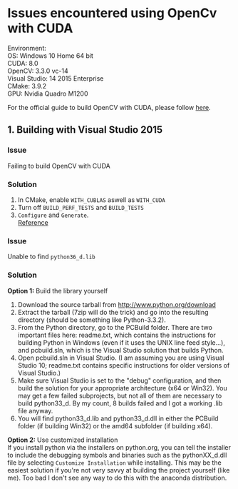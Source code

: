 # Issues encountered using OpenCv with CUDA
Environment:  
OS: Windows 10 Home 64 bit  
CUDA: 8.0  
OpenCV:  3.3.0 vc-14  
Visual Studio:  14 2015 Enterprise  
CMake: 3.9.2  
GPU: Nvidia Quadro M1200  

For the official guide to build OpenCV with CUDA, please follow [here](http://docs.opencv.org/master/d3/d52/tutorial_windows_install.html).  

## 1. Building with Visual Studio 2015
### Issue
Failing to build OpenCV with CUDA  
### Solution
1. In CMake, enable `WITH_CUBLAS` aswell as `WITH_CUDA`  
2. Turn off `BUILD_PERF_TESTS` and `BUILD_TESTS` 
3. `Configure` and `Generate`.  
[Reference](https://github.com/opencv/opencv/issues/7992)  
### Issue
Unable to find `python36_d.lib`  
### Solution
__Option 1:__ Build the library yourself  
1. Download the source tarball from <http://www.python.org/download>  
2. Extract the tarball (7zip will do the trick) and go into the resulting directory (should be something like Python-3.3.2).  
3. From the Python directory, go to the PCBuild folder. There are two important files here: readme.txt, which contains the instructions for building Python in Windows (even if it uses the UNIX line feed style...), and pcbuild.sln, which is the Visual Studio solution that builds Python.  
4. Open pcbuild.sln in Visual Studio. (I am assuming you are using Visual Studio 10; readme.txt contains specific instructions for older versions of Visual Studio.)  
5. Make sure Visual Studio is set to the "debug" configuration, and then build the solution for your appropriate architecture (x64 or Win32). You may get a few failed subprojects, but not all of them are necessary to build python33_d. By my count, 8 builds failed and I got a working .lib file anyway.   
6. You will find python33_d.lib and python33_d.dll in either the PCBuild folder (if building Win32) or the amd64 subfolder (if building x64).   

__Option 2:__ Use customized installation  
If you install python via the installers on python.org, you can tell the installer to include the debugging symbols and binaries such as the pythonXX_d.dll file by selecting `Customize Installation` while installing. This may be the easiest solution if you're not very savvy at building the project yourself (like me). Too bad I don't see any way to do this with the anaconda distribution.  
